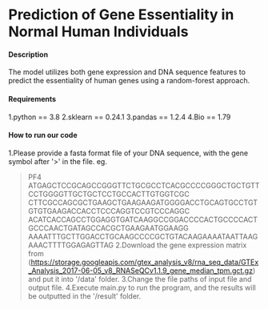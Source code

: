 # Prediction of Gene Essentiality in Normal Human Individuals

#### Description
The model utilizes both gene expression and DNA sequence features to predict the essentiality of human genes using a random-forest approach.

#### Requirements
1.python == 3.8
2.sklearn == 0.24.1
3.pandas == 1.2.4
4.Bio == 1.79

#### How to run our code
1.Please provide a fasta format file of your DNA sequence, with the gene symbol after '>' in the file.
eg.
>PF4
ATGAGCTCCGCAGCCGGGTTCTGCGCCTCACGCCCCGGGCTGCTGTTCCTGGGGTTGCTGCTCCTGCCACTTGTGGTCGC
CTTCGCCAGCGCTGAAGCTGAAGAAGATGGGGACCTGCAGTGCCTGTGTGTGAAGACCACCTCCCAGGTCCGTCCCAGGC
ACATCACCAGCCTGGAGGTGATCAAGGCCGGACCCCACTGCCCCACTGCCCAACTGATAGCCACGCTGAAGAATGGAAGG
AAAATTTGCTTGGACCTGCAAGCCCCGCTGTACAAGAAAATAATTAAGAAACTTTTGGAGAGTTAG
2.Download the gene expression matrix from (https://storage.googleapis.com/gtex_analysis_v8/rna_seq_data/GTEx_Analysis_2017-06-05_v8_RNASeQCv1.1.9_gene_median_tpm.gct.gz) and put it into '/data' folder.
3.Change the file paths of input file and output file.
4.Execute main.py to run the program, and the results will be outputted in the '/result' folder.
